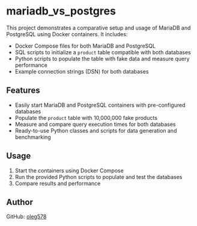 # mariadb_vs_postgres

This project demonstrates a comparative setup and usage of MariaDB and PostgreSQL using Docker containers. It includes:

- Docker Compose files for both MariaDB and PostgreSQL
- SQL scripts to initialize a `product` table compatible with both databases
- Python scripts to populate the table with fake data and measure query performance
- Example connection strings (DSN) for both databases

## Features

- Easily start MariaDB and PostgreSQL containers with pre-configured databases
- Populate the `product` table with 10,000,000 fake products
- Measure and compare query execution times for both databases
- Ready-to-use Python classes and scripts for data generation and benchmarking

## Usage

1. Start the containers using Docker Compose
2. Run the provided Python scripts to populate and test the databases
3. Compare results and performance

## Author

GitHub: [oleg578](https://github.com/oleg578)
